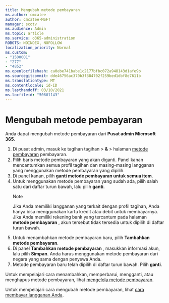 ```yaml
---
title: Mengubah metode pembayaran
ms.author: cmcatee
author: cmcatee-MSFT
manager: scotv
ms.audience: Admin
ms.topic: article
ms.service: o365-administration
ROBOTS: NOINDEX, NOFOLLOW
localization_priority: Normal
ms.custom:
- "1500001"
- "277"
- "4852"
ms.openlocfilehash: ca0ebe741babe1c2177bfbc072a948143d1afe9b
ms.sourcegitcommit: dde46756ac370b3f384702f259bed1dbf8e7611b
ms.translationtype: MT
ms.contentlocale: id-ID
ms.lasthandoff: 03/10/2021
ms.locfileid: "50601143"
---
```

# <a name="change-payment-method"></a>Mengubah metode pembayaran

Anda dapat mengubah metode pembayaran dari **Pusat admin Microsoft 365**.
  
1. Di pusat admin, masuk ke tagihan tagihan   >  **&**  >  halaman [metode pembayaran](https://go.microsoft.com/fwlink/p/?linkid=2018806) pembayaran.
2. Pilih baris metode pembayaran yang akan diganti. Panel kanan mencantumkan semua profil tagihan dan masing-masing langganan yang menggunakan metode pembayaran yang dipilih.
3. Di panel kanan, pilih **ganti metode pembayaran untuk semua item**.
4. Untuk menggunakan metode pembayaran yang sudah ada, pilih salah satu dari daftar turun bawah, lalu pilih **ganti**.
    > [!NOTE]
    > Jika Anda memiliki langganan yang terkait dengan profil tagihan, Anda hanya bisa menggunakan kartu kredit atau debit untuk membayarnya. Jika Anda memiliki rekening bank yang tercantum pada halaman **metode pembayaran** , akun tersebut tidak tersedia untuk dipilih di daftar turun bawah.
5. Untuk menambahkan metode pembayaran baru, pilih **Tambahkan metode pembayaran**.
6. Di panel **Tambahkan metode pembayaran** , masukkan informasi akun, lalu pilih **Simpan**. Anda harus menggunakan metode pembayaran dari negara yang sama dengan penyewa Anda.
7. Metode pembayaran baru telah dipilih di daftar turun bawah. Pilih **ganti**.

Untuk mempelajari cara menambahkan, memperbarui, mengganti, atau menghapus metode pembayaran, lihat [mengelola metode pembayaran](https://docs.microsoft.com/microsoft-365/commerce/billing-and-payments/manage-payment-methods).

Untuk mempelajari cara mengubah metode pembayaran, lihat [cara membayar langganan Anda](https://docs.microsoft.com/microsoft-365/commerce/billing-and-payments/pay-for-your-subscription).